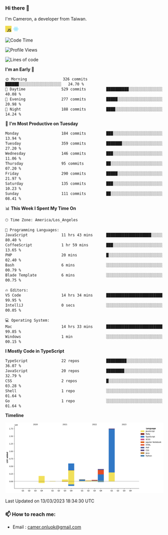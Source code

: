 ### Hi there 👋

I'm Cameron, a developer from Taiwan.


<code><img height="20" src="https://raw.githubusercontent.com/github/explore/80688e429a7d4ef2fca1e82350fe8e3517d3494d/topics/javascript/javascript.png"></code>
<code><img height="20" src="https://raw.githubusercontent.com/github/explore/80688e429a7d4ef2fca1e82350fe8e3517d3494d/topics/react/react.png"></code>



<!--START_SECTION:waka-->
![Code Time](http://img.shields.io/badge/Code%20Time-806%20hrs%2024%20mins-blue)

![Profile Views](http://img.shields.io/badge/Profile%20Views-0-blue)

![Lines of code](https://img.shields.io/badge/From%20Hello%20World%20I%27ve%20Written-3.1%20million%20lines%20of%20code-blue)

**I'm an Early 🐤** 

```text
🌞 Morning                326 commits         ██████░░░░░░░░░░░░░░░░░░░   24.70 % 
🌆 Daytime                529 commits         ██████████░░░░░░░░░░░░░░░   40.08 % 
🌃 Evening                277 commits         █████░░░░░░░░░░░░░░░░░░░░   20.98 % 
🌙 Night                  188 commits         ████░░░░░░░░░░░░░░░░░░░░░   14.24 % 
```
📅 **I'm Most Productive on Tuesday** 

```text
Monday                   184 commits         ███░░░░░░░░░░░░░░░░░░░░░░   13.94 % 
Tuesday                  359 commits         ███████░░░░░░░░░░░░░░░░░░   27.20 % 
Wednesday                146 commits         ███░░░░░░░░░░░░░░░░░░░░░░   11.06 % 
Thursday                 95 commits          ██░░░░░░░░░░░░░░░░░░░░░░░   07.20 % 
Friday                   290 commits         █████░░░░░░░░░░░░░░░░░░░░   21.97 % 
Saturday                 135 commits         ███░░░░░░░░░░░░░░░░░░░░░░   10.23 % 
Sunday                   111 commits         ██░░░░░░░░░░░░░░░░░░░░░░░   08.41 % 
```


📊 **This Week I Spent My Time On** 

```text
🕑︎ Time Zone: America/Los_Angeles

💬 Programming Languages: 
JavaScript               11 hrs 43 mins      ████████████████████░░░░░   80.40 % 
CoffeeScript             1 hr 59 mins        ███░░░░░░░░░░░░░░░░░░░░░░   13.65 % 
PHP                      20 mins             █░░░░░░░░░░░░░░░░░░░░░░░░   02.40 % 
Bash                     6 mins              ░░░░░░░░░░░░░░░░░░░░░░░░░   00.79 % 
Blade Template           6 mins              ░░░░░░░░░░░░░░░░░░░░░░░░░   00.75 % 

🔥 Editors: 
VS Code                  14 hrs 34 mins      █████████████████████████   99.95 % 
IntelliJ                 0 secs              ░░░░░░░░░░░░░░░░░░░░░░░░░   00.05 % 

💻 Operating System: 
Mac                      14 hrs 33 mins      █████████████████████████   99.85 % 
Windows                  1 min               ░░░░░░░░░░░░░░░░░░░░░░░░░   00.15 % 
```

**I Mostly Code in TypeScript** 

```text
TypeScript               22 repos            █████████░░░░░░░░░░░░░░░░   36.07 % 
JavaScript               20 repos            ████████░░░░░░░░░░░░░░░░░   32.79 % 
CSS                      2 repos             █░░░░░░░░░░░░░░░░░░░░░░░░   03.28 % 
Shell                    1 repo              ░░░░░░░░░░░░░░░░░░░░░░░░░   01.64 % 
Go                       1 repo              ░░░░░░░░░░░░░░░░░░░░░░░░░   01.64 % 
```



**Timeline**

![Lines of Code chart](https://raw.githubusercontent.com/camer0nluo/camer0nluo/main/assets/bar_graph.png)


 Last Updated on 13/03/2023 18:34:30 UTC
<!--END_SECTION:waka-->

### 📫 How to reach me:
- Email : camer.onluok@gmail.com
